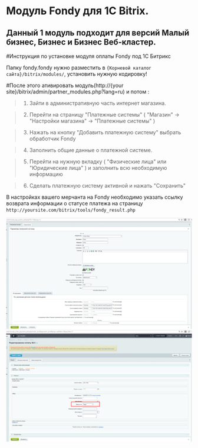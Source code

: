 Модуль Fondy для 1C Bitrix.
=====

Данный 1 модуль подходит для версий Малый бизнес, Бизнес и Бизнес Веб-кластер.
--


#Инструкция по установке модуля оплаты Fondy под 1C Битрикс

Папку fondy.fondy нужно разместить в `{Корневой каталог сайта}/bitrix/modules/`, установить нужную кодировку!

#После этого ативировать модуль(http://{your site}/bitrix/admin/partner_modules.php?lang=ru) и потом :

>1. Зайти в административную часть интернет магазина.

>2. Перейти на страницу "Платежные системы" ( "Магазин" -> "Настройки магазина" -> "Платежные системы" )

>3. Нажать на кнопку "Добавить платежную систему" выбрать обработчик Fondy

>4. Заполнить общие данные о платежной системе.

>5. Перейти на нужную вкладку ( "Физические лица" или "Юридические лица" ) и заполнить всю необходимую информацию

>6. Сделать платежную систему активной и нажать "Сохранить"


В настройках вашего мерчанта на Fondy необходимо указать ссылку возврата информации о статусе платежа на страницу `http://yoursite.com/bitrix/tools/fondy_result.php`

![1]
![2]

[1]: https://raw.githubusercontent.com/cloudipsp/bitrix/master/fondy_paysystem_win1251/Screenshot_1.png
[2]: https://raw.githubusercontent.com/cloudipsp/bitrix/master/fondy_paysystem_win1251/Screenshot_2.png